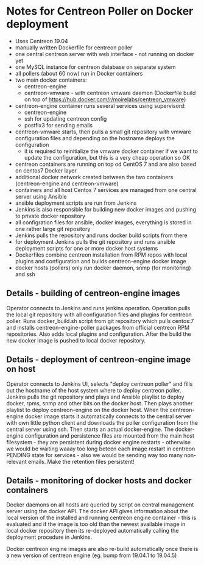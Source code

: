 # Notes for Centreon Poller on Docker deployment

  * Uses Centreon 19.04
  * manually written Dockerfile for centreon poller
  * one central centreon server with web interface - not running on docker yet
  * one MySQL instance for centreon database on separate system
  * all pollers (about 60 now) run in Docker containers
  * two main docker containers:
    * centreon-engine
    * centreon-vmware - with centreon vmware daemon (Dockerfile build on top of https://hub.docker.com/r/moirelabs/centreon_vmware)
  * centreon-engine container runs several services using supervisord:
    * centreon-engine
    * ssh for updating centreon config
    * postfix3 for sending emails
  * centreon-vmware starts, then pulls a small git repository with vmware configuration files and depending on the hostname deploys the configuration
    * it is required to reinitialize the vmware docker container if we want to update the configuration, but this is a very cheap operation so OK
  * centreon containers are running on top od CentOS 7 and are also based on centos7 Docker layer
  * additional docker network created between the two containers (centreon-engine and centreon-vmware)
  * containers and all host Centos 7 services are managed from one central server using Ansible
  * ansible deployment scripts are run from Jenkins
  * Jenkins is also responsible for building new docker images and pushing to private docker repository
  * all configration files for ansible, docker images, everything is stored in one rather large git repository
  * Jenkins pulls the repository and runs docker build scripts from there
  * for deployment Jenkins pulls the git repository and runs ansible deployment scripts for one or more docker host systems
  * Dockerfiles combine centreon installation from RPM repos with local plugins and configuration and builds centreon-engine docker image
  * docker hosts (pollers) only run docker daemon, snmp (for monitoring) and ssh
  
## Details - building of centreon-engine images

Operator connects to Jenkins and runs jenkins operation. Operation pulls the local git repository with all configuration files and plugins for centreon poller. Runs docker_build.sh script from git repository which pulls centos:7 and installs centreon-engine-poller packages from official centreon RPM repositories. Also adds local plugins and configuration. After the build the new docker image is pushed to local docker repository.

## Details - deployment of centreon-engine image on host

Operator connects to Jenkins UI, selects "deploy centreon poller" and fills out the hostname of the host system where to deploy centreon poller. Jenkins pulls the git repository and plays and Ansible playlist to deploy docker, rpms, snmp and other bits on the docker host. Then plays another playlist to deploy centreon-engine on the docker host. When the centreon-engine docker image starts it automatically connects to the central server with own little python client and downloads the poller configuration from the central server using ssh. Then starts an actual docker-engine. The docker-engine configuration and persistence files are mounted from the main host filesystem - they are persistent during docker engine restarts - otherwise we would be waiting waaay too long beteen each image restart in centreon PENDING state for services - also we would be sending way too many non-relevant emails. Make the retention files persistent!

## Details - monitoring of docker hosts and docker containers

Docker daemons on all hosts are queried by script on central management server using the docker API. The docker API gives information about the local version of the installed and running centreon engine container - this is evaluated and if the image is too old than the newest available image in local docker repository then its re-deployed automatically calling the deployment procedure in Jenkins.

Docker centreon engine images are also re-build automatically once there is a new version of centreon engine (eg. bump from 19.04.1 to 19.04.5)

